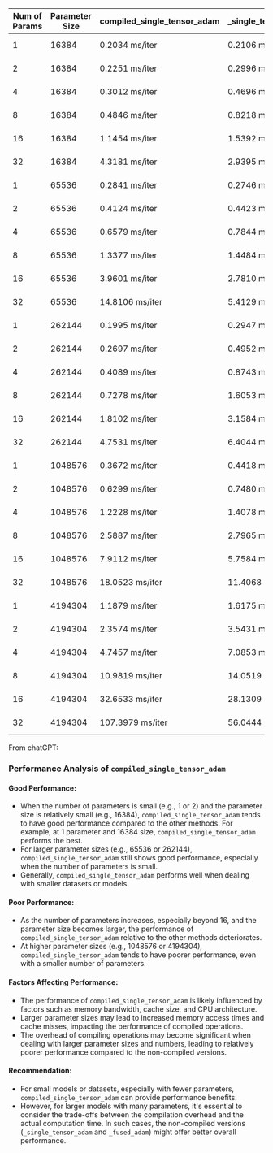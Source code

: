 | Num of Params | Parameter Size | compiled_single_tensor_adam | _single_tensor_adam | _fused_adam |
|---------------|----------------|------------------------------|---------------------|-------------|
| 1             | 16384          | 0.2034 ms/iter               | 0.2106 ms/iter      | 0.1361 ms/iter |
| 2             | 16384          | 0.2251 ms/iter               | 0.2996 ms/iter      | 0.1332 ms/iter |
| 4             | 16384          | 0.3012 ms/iter               | 0.4696 ms/iter      | 0.1611 ms/iter |
| 8             | 16384          | 0.4846 ms/iter               | 0.8218 ms/iter      | 0.2031 ms/iter |
| 16            | 16384          | 1.1454 ms/iter               | 1.5392 ms/iter      | 0.2868 ms/iter |
| 32            | 16384          | 4.3181 ms/iter               | 2.9395 ms/iter      | 0.4917 ms/iter |
| 1             | 65536          | 0.2841 ms/iter               | 0.2746 ms/iter      | 0.1390 ms/iter |
| 2             | 65536          | 0.4124 ms/iter               | 0.4423 ms/iter      | 0.1520 ms/iter |
| 4             | 65536          | 0.6579 ms/iter               | 0.7844 ms/iter      | 0.1984 ms/iter |
| 8             | 65536          | 1.3377 ms/iter               | 1.4484 ms/iter      | 0.2725 ms/iter |
| 16            | 65536          | 3.9601 ms/iter               | 2.7810 ms/iter      | 0.4253 ms/iter |
| 32            | 65536          | 14.8106 ms/iter              | 5.4129 ms/iter      | 0.7373 ms/iter |
| 1             | 262144         | 0.1995 ms/iter               | 0.2947 ms/iter      | 0.1692 ms/iter |
| 2             | 262144         | 0.2697 ms/iter               | 0.4952 ms/iter      | 0.2268 ms/iter |
| 4             | 262144         | 0.4089 ms/iter               | 0.8743 ms/iter      | 0.3372 ms/iter |
| 8             | 262144         | 0.7278 ms/iter               | 1.6053 ms/iter      | 0.5659 ms/iter |
| 16            | 262144         | 1.8102 ms/iter               | 3.1584 ms/iter      | 1.0801 ms/iter |
| 32            | 262144         | 4.7531 ms/iter               | 6.4044 ms/iter      | 2.1426 ms/iter |
| 1             | 1048576        | 0.3672 ms/iter               | 0.4418 ms/iter      | 0.3020 ms/iter |
| 2             | 1048576        | 0.6299 ms/iter               | 0.7480 ms/iter      | 0.5131 ms/iter |
| 4             | 1048576        | 1.2228 ms/iter               | 1.4078 ms/iter      | 0.9820 ms/iter |
| 8             | 1048576        | 2.5887 ms/iter               | 2.7965 ms/iter      | 1.9518 ms/iter |
| 16            | 1048576        | 7.9112 ms/iter               | 5.7584 ms/iter      | 3.9523 ms/iter |
| 32            | 1048576        | 18.0523 ms/iter              | 11.4068 ms/iter     | 8.0193 ms/iter |
| 1             | 4194304        | 1.1879 ms/iter               | 1.6175 ms/iter      | 0.9577 ms/iter |
| 2             | 4194304        | 2.3574 ms/iter               | 3.5431 ms/iter      | 1.9173 ms/iter |
| 4             | 4194304        | 4.7457 ms/iter               | 7.0853 ms/iter      | 3.8658 ms/iter |
| 8             | 4194304        | 10.9819 ms/iter              | 14.0519 ms/iter     | 7.8321 ms/iter |
| 16            | 4194304        | 32.6533 ms/iter              | 28.1309 ms/iter     | 15.8077 ms/iter |
| 32            | 4194304        | 107.3979 ms/iter             | 56.0444 ms/iter     | 31.7812 ms/iter |



From chatGPT:

### Performance Analysis of `compiled_single_tensor_adam`

#### Good Performance:
- When the number of parameters is small (e.g., 1 or 2) and the parameter size is relatively small (e.g., 16384), `compiled_single_tensor_adam` tends to have good performance compared to the other methods. For example, at 1 parameter and 16384 size, `compiled_single_tensor_adam` performs the best.
- For larger parameter sizes (e.g., 65536 or 262144), `compiled_single_tensor_adam` still shows good performance, especially when the number of parameters is small.
- Generally, `compiled_single_tensor_adam` performs well when dealing with smaller datasets or models.

#### Poor Performance:
- As the number of parameters increases, especially beyond 16, and the parameter size becomes larger, the performance of `compiled_single_tensor_adam` relative to the other methods deteriorates.
- At higher parameter sizes (e.g., 1048576 or 4194304), `compiled_single_tensor_adam` tends to have poorer performance, even with a smaller number of parameters.

#### Factors Affecting Performance:
- The performance of `compiled_single_tensor_adam` is likely influenced by factors such as memory bandwidth, cache size, and CPU architecture.
- Larger parameter sizes may lead to increased memory access times and cache misses, impacting the performance of compiled operations.
- The overhead of compiling operations may become significant when dealing with larger parameter sizes and numbers, leading to relatively poorer performance compared to the non-compiled versions.

#### Recommendation:
- For small models or datasets, especially with fewer parameters, `compiled_single_tensor_adam` can provide performance benefits.
- However, for larger models with many parameters, it's essential to consider the trade-offs between the compilation overhead and the actual computation time. In such cases, the non-compiled versions (`_single_tensor_adam` and `_fused_adam`) might offer better overall performance.
